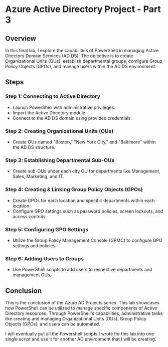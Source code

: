 # Azure Active Directory Project - Part 3

## Overview
In this final lab, I explore the capabilities of PowerShell in managing Active Directory Domain Services (AD DS). The objective is to create Organizational Units (OUs), establish departmental groups, configure Group Policy Objects (GPOs), and manage users within the AD DS environment.

## Steps

### Step 1: Connecting to Active Directory
- Launch PowerShell with administrative privileges.
- Import the Active Directory module.
- Connect to the AD DS domain using provided credentials.

### Step 2: Creating Organizational Units (OUs)
- Create OUs named "Boston," "New York City," and "Baltimore" within the AD DS structure.

### Step 3: Establishing Departmental Sub-OUs
- Create sub-OUs under each city OU for departments like Management, Sales, Marketing, and IT.

### Step 4: Creating & Linking Group Policy Objects (GPOs)
- Create GPOs for each location and specific departments within each location.
- Configure GPO settings such as password policies, screen lockouts, and access controls.

### Step 5: Configuring GPO Settings
- Utilize the Group Policy Management Console (GPMC) to configure GPO settings and policies.

### Step 6: Adding Users to Groups
- Use PowerShell scripts to add users to respective departments and management OUs.

## Conclusion
This is the conclusion of the Azure AD Projects series. This lab showcases how PowerShell can be utilized to manage specific components of Active Directory resources. Through PowerShell's capabilities, administrative tasks like creating and managing Organizational Units (OUs), Group Policy Objects (GPOs), and users can be automated. 

I will eventually put all the Powershell scripts I wrote for this lab into one single script and use it for another AD environment that I will be creating.

